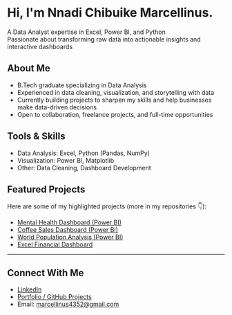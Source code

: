 # Hi, I'm Nnadi Chibuike Marcellinus.

A Data Analyst expertise in Excel, Power BI, and Python  
Passionate about transforming raw data into actionable insights and interactive dashboards  


## About Me
-  B.Tech graduate specializing in Data Analysis  
- Experienced in data cleaning, visualization, and storytelling with data 
- Currently building projects to sharpen my skills and help businesses make data-driven decisions  
- Open to collaboration, freelance projects, and full-time opportunities  

## Tools & Skills
- Data Analysis: Excel, Python (Pandas, NumPy)  
- Visualization: Power BI, Matplotlib    
- Other: Data Cleaning, Dashboard Development  

## Featured Projects
Here are some of my highlighted projects (more in my repositories 👇):

- [Mental Health Dashboard (Power BI)](https://github.com/NnadiMarcel/mental-health-dashboard)
- [Coffee Sales Dashboard (Power BI)](link-to-repo)  
- [World Population Analysis (Power BI)](link-to-repo)  
- [Excel Financial Dashboard](link-to-repo)  

---

## Connect With Me
- [LinkedIn](https://www.linkedin.com/in/marcellinus-nnadi-40b2a1381/)
- [Portfolio / GitHub Projects](https://github.com/NnadiMarcel/Nnadi-Chibuike-Marcellinus-)
- Email: marcellinus4352@gmail.com 

